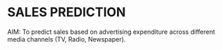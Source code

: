 <h1>SALES PREDICTION</h1>
AIM: To predict sales based on advertising expenditure across different media channels (TV, Radio, Newspaper).
